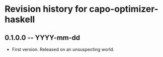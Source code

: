 # Revision history for capo-optimizer-haskell

## 0.1.0.0 -- YYYY-mm-dd

* First version. Released on an unsuspecting world.
